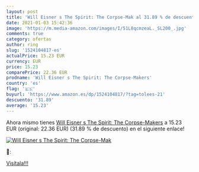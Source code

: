 ```yaml
---
layout: post
title: 'Will Eisner s The Spirit: The Corpse-Mak al 31.89 % de descuento'
date: 2021-01-03 15:42:36
image: 'https://m.media-amazon.com/images/I/51L8qcmzeaL._SL200_.jpg'
comments: true
category: ofertas
author: ring
slug: '1524104817-es'
actualPrice: 15.23 EUR
currency: EUR
price: 15.23
comparePrice: 22.36 EUR
prodname: 'Will Eisner s The Spirit: The Corpse-Makers'
country: 'es'
flag: '🇪🇸'
buyurl: 'https://www.amazon.es/dp/1524104817/?tag=tolees-21'
descuento: '31.89'
average: '15.23'
---
```


Ahora mismo tienes [Will Eisner s The Spirit: The Corpse-Makers](https://www.amazon.es/dp/1524104817/?tag=tolees-21) a 15.23 EUR (original: 22.36 EUR) (31.89 %  de descuento) en el siguiente enlace!

[![Will Eisner s The Spirit: The Corpse-Mak](https://m.media-amazon.com/images/I/51L8qcmzeaL._SL200_.jpg)](https://www.amazon.es/dp/1524104817/?tag=tolees-21)

🔎:


[Visítala!!!](https://www.amazon.es/dp/1524104817/?tag=tolees-21)
